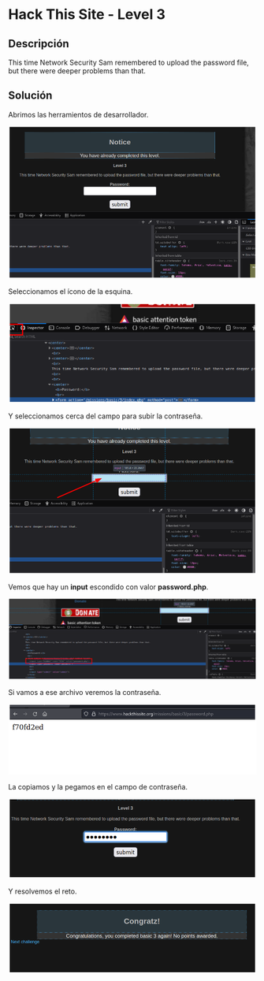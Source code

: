 # Hack This Site - Level 3


## Descripción

This time Network Security Sam remembered to upload the password file, but there were deeper problems than that.


## Solución

Abrimos las herramientos de desarrollador.

![](./imagenes/level3-1.png)

Seleccionamos el ícono de la esquina.

![](./imagenes/level3-2.png)

Y seleccionamos cerca del campo para subir la contraseña.

![](./imagenes/level3-3.png)

Vemos que hay un **input** escondido con valor **password.php**.

![](./imagenes/level3-4.png)

Si vamos a ese archivo veremos la contraseña.

![](./imagenes/level3-5.png)

La copiamos y la pegamos en el campo de contraseña.

![](./imagenes/level3-6.png)

Y resolvemos el reto.

![](./imagenes/level3-7.png)

